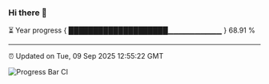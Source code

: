 ### Hi there 👋

⏳ Year progress { ████████████████████▁▁▁▁▁▁▁▁▁▁ } 68.91 %

---

⏰ Updated on Tue, 09 Sep 2025 12:55:22 GMT

![Progress Bar CI](https://github.com/DhruviPatel157/GitHub-Actions-Demo/workflows/Progress%20Bar%20CI/badge.svg)
